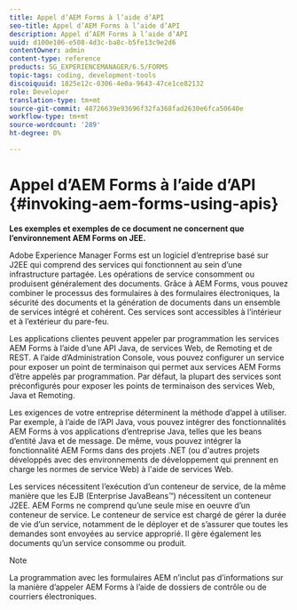 ```yaml
---
title: Appel d’AEM Forms à l’aide d’API
seo-title: Appel d’AEM Forms à l’aide d’API
description: Appel d’AEM Forms à l’aide d’API
uuid: d100e106-e508-4d3c-ba8c-b5fe13c9e2d6
contentOwner: admin
content-type: reference
products: SG_EXPERIENCEMANAGER/6.5/FORMS
topic-tags: coding, development-tools
discoiquuid: 1825e12c-0306-4e0a-9643-47ce1ce82132
role: Developer
translation-type: tm+mt
source-git-commit: 48726639e93696f32fa368fad2630e6fca50640e
workflow-type: tm+mt
source-wordcount: '289'
ht-degree: 0%

---
```



# Appel d’AEM Forms à l’aide d’API {#invoking-aem-forms-using-apis}

**Les exemples et exemples de ce document ne concernent que l’environnement AEM Forms on JEE.**

Adobe Experience Manager Forms est un logiciel d’entreprise basé sur J2EE qui comprend des services qui fonctionnent au sein d’une infrastructure partagée. Les opérations de service consomment ou produisent généralement des documents. Grâce à AEM Forms, vous pouvez combiner le processus des formulaires à des formulaires électroniques, la sécurité des documents et la génération de documents dans un ensemble de services intégré et cohérent. Ces services sont accessibles à l’intérieur et à l’extérieur du pare-feu.

Les applications clientes peuvent appeler par programmation les services AEM Forms à l’aide d’une API Java, de services Web, de Remoting et de REST. A l’aide d’Administration Console, vous pouvez configurer un service pour exposer un point de terminaison qui permet aux services AEM Forms d’être appelés par programmation. Par défaut, la plupart des services sont préconfigurés pour exposer les points de terminaison des services Web, Java et Remoting.

Les exigences de votre entreprise déterminent la méthode d’appel à utiliser. Par exemple, à l’aide de l’API Java, vous pouvez intégrer des fonctionnalités AEM Forms à vos applications d’entreprise Java, telles que les beans d’entité Java et de message. De même, vous pouvez intégrer la fonctionnalité AEM Forms dans des projets .NET (ou d&#39;autres projets développés avec des environnements de développement qui prennent en charge les normes de service Web) à l&#39;aide de services Web.

Les services nécessitent l’exécution d’un conteneur de service, de la même manière que les EJB (Enterprise JavaBeans™) nécessitent un conteneur J2EE. AEM Forms ne comprend qu’une seule mise en oeuvre d’un conteneur de service. Le conteneur de service est chargé de gérer la durée de vie d’un service, notamment de le déployer et de s’assurer que toutes les demandes sont envoyées au service approprié. Il gère également les documents qu’un service consomme ou produit.

>[!NOTE]
>
>La programmation avec les formulaires AEM n’inclut pas d’informations sur la manière d’appeler AEM Forms à l’aide de dossiers de contrôle ou de courriers électroniques.

